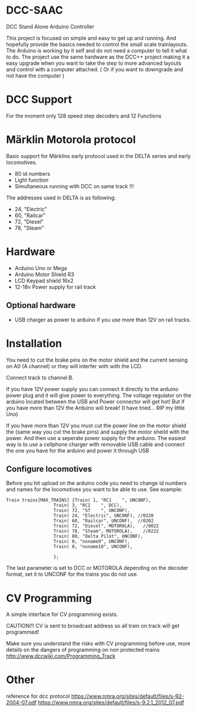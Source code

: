 # DCC-SAAC
DCC Stand Alone Arduino Controller

This project is focused on simple and easy to get up and running. And hopefully provide the basics needed to control the small scale trainlayouts. The Arduino is working by it self and do not need a computer to tell it what to do. 
The project use the same hardware as the DCC++ project making it a easy upgrade when you want to take the step to more advanced layouts and control with a computer attached. ( Or if you want to downgrade and not have the computer )

# DCC Support
For the moment only 128 speed step decoders and 12 Functions

# Märklin Motorola protocol 
Basic support for Märklins early protocol used in the DELTA series and early locomotives.
* 80 id numbers
* Light function
* Simultaneous running with DCC on same track !!!

The addresses used in DELTA is as following:
* 24, "Electric"
* 60, "Railcar"
* 72, "Diesel"
* 78, "Steam"

# Hardware
* Arduino Uno or Mega
* Arduino Motor Shield R3
* LCD Keypad shield 16x2
* 12-18v Power supply for rail track


## Optional hardware
* USB charger as power to arduino if you use more than 12V on rail tracks.

# Installation
You need to cut the brake pins on the motor shield and the current sensing on A0 (A channel) or they will interfer with with the LCD.

Connect track to channel B. 

If you have 12V power supply you can connect it directly to the arduino power plug and it will give power to everything. The voltage regulator on the arduino located between the USB and Power connector will get hot! But if you have more than 12V the Arduino will break! (I have tried... RIP my little Uno) 

If you have more than 12V you must cut the power line on the motor shield the (same way you cut the brake pins) and supply the motor sheild with the power. And then use a seperate power supply for the arduino. The easiest way is to use a cellphone charger with removable USB cable and connect the one you have for the arduino and power it through USB

## Configure locomotives
Before you hit upload on the arduino code you need to change id numbers and names for the locomotives you want to be able to use. See example: 
~~~~   
Train trains[MAX_TRAINS] {Train( 1, "RC1    ", UNCONF), 
                  Train( 3, "RC2    ", DCC), 
                  Train( 72, "ST    ", UNCONF), 
                  Train( 24, "Electric", UNCONF), //0220
                  Train( 60, "Railcar", UNCONF),  //0202
                  Train( 72, "Diesel", MOTOROLA),   //0022
                  Train( 78, "Steam", MOTOROLA),    //0222
                  Train( 80, "Delta Pilot", UNCONF), 
                  Train( 0, "noname9", UNCONF), 
                  Train( 0, "noname10", UNCONF), 

                  }; 
~~~~
The last parameter is set to DCC or MOTOROLA depending on the decoder format, set it to UNCONF for the trains you do not use. 

# CV Programming
A simple interface for CV programming exists. 

CAUTION!!! CV is sent to broadcast address so all train on track will get programmed!

Make sure you understand the risks with CV programming before use, more details on the dangers of programming on non protected mains http://www.dccwiki.com/Programming_Track

# Other
reference for dcc protocol https://www.nmra.org/sites/default/files/s-92-2004-07.pdf https://www.nmra.org/sites/default/files/s-9.2.1_2012_07.pdf
